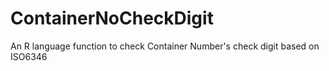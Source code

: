# ContainerNoCheckDigit
An R language function to check Container Number's check digit based on ISO6346
